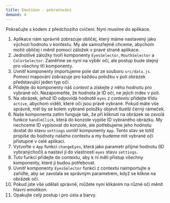 ```yaml
---
title: Emotikon - pokračování
demand: 4
---
```


Pokračujte s kódem z předchozího cvičení. Nyní musíme do aplikace.

1. Aplikace nám správně zobrazuje obličej, který máme nastavený jako výchozí hodnotu v kontextu. My ale samozřejmě chceme, abychom mohli obličej i měnit pomocí záložek v pravé straně aplikace.
1. Jednotlivé záložky tvoří komponenty `EyesSelector`, `MouthSelector` a `ColorSelector`. Zaměřme se nyní na výběr očí, ale postup bude stejný pro všechny tři komponenty.
1. Uvnitř komponenty importujeme pole dat ze souboru `src/data.js`. Pomocí mapování zobrazuje pro každou položku v poli obrázek představující jeden typ očí.
1. Přidejte do komponenty náš *context* a získejte z něho hodnotu pro vybrané oči. Nezapomeňte, že hodnota je ID očí, ne jejich index v poli.
1. Na obrázek, jehož ID odpovídá hodnotě `eyes` z *contextu* přidejte třídu `active`, abychom viděli, které oči jsou právě vybrané. Pokud máte vše správně, měl by se kolem vybrané položky objevit tlustší černý rámeček.
1. Naše komponenta zatím funguje tak, že při kliknutí na obrázek se zavolá funkce `handleClick`, která do konzole vypíše ID vybraného obrázku. My nechceme ID vypisovat do konzole, ale potřebujeme jeho hodnotu dostat do stavu `settings` uvnitř komponenty `App`. Tento stav se totiž propíše do hodnoty našeho contextu a my budeme mít vybrané oči přístupné v celé aplikaci.
1. Vytvořte v `App` funkci `changeEyes`, která jako parametr přijme hodnotu (ID vybranýchočí) a nastaví jí do vlastnosti `eyes` stavu `settings`.
1. Tuto funkci přidejte do contextu, aby k ní měli přístup všechny komponenty, které ji budou potřebovat.
1. Uvnitř komponenty `EyesSelector` funkci z contextu naimportujte a zařiďte, aby se zavolala se správným parametrem, když se klikne na obrázek očí.
1. Pokud jste vše udělali správně, můžete nyní klikáním na různé oči měnit hlavní emotikon.
1. Opakujte celý postup i pro ústa a barvy.

